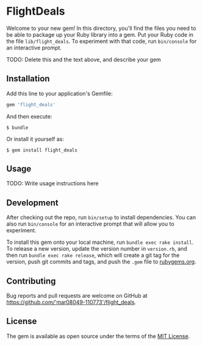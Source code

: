# FlightDeals

Welcome to your new gem! In this directory, you'll find the files you need to be able to package up your Ruby library into a gem. Put your Ruby code in the file `lib/flight_deals`. To experiment with that code, run `bin/console` for an interactive prompt.

TODO: Delete this and the text above, and describe your gem

## Installation

Add this line to your application's Gemfile:

```ruby
gem 'flight_deals'
```

And then execute:

    $ bundle

Or install it yourself as:

    $ gem install flight_deals

## Usage

TODO: Write usage instructions here

## Development

After checking out the repo, run `bin/setup` to install dependencies. You can also run `bin/console` for an interactive prompt that will allow you to experiment.

To install this gem onto your local machine, run `bundle exec rake install`. To release a new version, update the version number in `version.rb`, and then run `bundle exec rake release`, which will create a git tag for the version, push git commits and tags, and push the `.gem` file to [rubygems.org](https://rubygems.org).

## Contributing

Bug reports and pull requests are welcome on GitHub at https://github.com/'mar08049-110773'/flight_deals.


## License

The gem is available as open source under the terms of the [MIT License](http://opensource.org/licenses/MIT).

